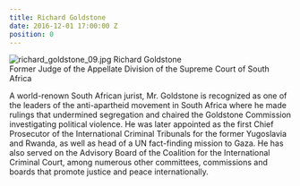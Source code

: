 ```yaml
---
title: Richard Goldstone
date: 2016-12-01 17:00:00 Z
position: 0
---
```


![richard_goldstone_09.jpg](/uploads/richard_goldstone_09.jpg)
Richard Goldstone <br/> Former Judge of the Appellate Division of the Supreme Court of South Africa


A world-renown South African jurist, Mr. Goldstone is recognized as one of the leaders of the anti-apartheid movement in South Africa where he made rulings that undermined segregation and chaired the Goldstone Commission investigating political violence. He was later appointed as the first Chief Prosecutor of the International Criminal Tribunals for the former Yugoslavia and Rwanda, as well as head of a UN fact-finding mission to Gaza. He has also served on the Advisory Board of the Coalition for the International Criminal Court, among numerous other committees, commissions and boards that promote justice and peace internationally.

